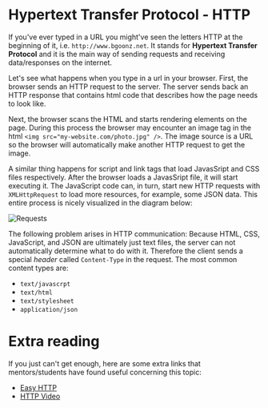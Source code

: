 # Hypertext Transfer Protocol - HTTP

If you've ever typed in a URL you might've seen the letters HTTP at the beginning of it, i.e. `http://www.bgoonz.net`. It stands for **Hypertext Transfer Protocol** and it is the main way of sending requests and receiving data/responses on the internet.

Let's see what happens when you type in a url in your browser. First, the browser sends an HTTP request to the server. The server sends back an HTTP response that contains html code that describes how the page needs to look like.

Next, the browser scans the HTML and starts rendering elements on the page. During this process the browser may encounter an image tag in the html `<img src="my-website.com/photo.jpg" />`. The image source is a URL so the browser will automatically make another HTTP request to get the image.

A similar thing happens for script and link tags that load JavasSript and CSS files respectively. After the browser loads a JavasSript file, it will start executing it. The JavaScript code can, in turn, start new HTTP requests with `XMLHttpRequest` to load more resources, for example, some JSON data. This entire process is nicely visualized in the diagram below:

![Requests](https://fullstackopen.com/static/af6f88822db737cac2ea80d9343756fc/5a190/2e.png)

The following problem arises in HTTP communication: Because HTML, CSS, JavaScript, and JSON are ultimately just text files, the server can not automatically determine what to do with it. Therefore the client sends a special _header_ called `Content-Type` in the request. The most common content types are:

- `text/javascrpt`
- `text/html`
- `text/stylesheet`
- `application/json`

# Extra reading

If you just can't get enough, here are some extra links that mentors/students have found useful concerning this topic:

- [Easy HTTP](https://www.jmarshall.com/easy/http/)
- [HTTP Video](https://www.youtube.com/watch?v=eesqK59rhGA)

